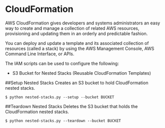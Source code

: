 CloudFormation
===
AWS CloudFormation gives developers and systems administrators an easy way to create and manage a collection of related AWS resources, provisioning and updating them in an orderly and predictable fashion.  

You can deploy and update a template and its associated collection of resources (called a stack) by using the AWS Management Console, AWS Command Line Interface, or APIs.

The IAM scripts can be used to configure the following:
* S3 Bucket for Nested Stacks (Reusable CloudFormation Templates)

##Setup Nested Stacks
Creates an S3 bucket to hold CloudFormation nested stacks.

    $ python nested-stacks.py --setup --bucket BUCKET

##Teardown Nested Stacks
Deletes the S3 bucket that holds the CloudFormation nested stacks.

    $ python nested-stacks.py --teardown --bucket BUCKET
